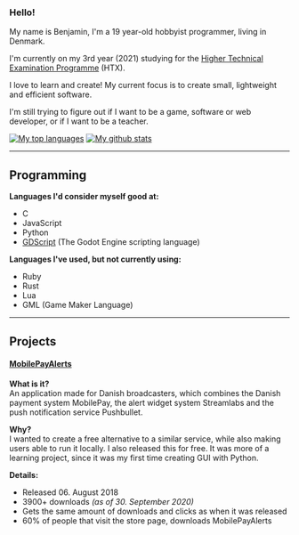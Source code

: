 ### Hello!

My name is Benjamin, I'm a 19 year-old hobbyist programmer, living in Denmark.

I'm currently on my 3rd year (2021) studying for the [Higher Technical Examination Programme](https://en.m.wikipedia.org/wiki/Higher_Technical_Examination_Programme) (HTX).

I love to learn and create! My current focus is to create small, lightweight and efficient software.

I'm still trying to figure out if I want to be a game, software or web developer, or if I want to be a teacher.

[![My top languages](https://github-readme-stats.vercel.app/api/top-langs/?username=benstigsen&layout=compact)](https://github.com/anuraghazra/github-readme-stats)
[![My github stats](https://github-readme-stats.vercel.app/api?username=benstigsen&hide=issues&show_icons=true)](https://github.com/anuraghazra/github-readme-stats)

---

## Programming

**Languages I'd consider myself good at:**
- C
- JavaScript
- Python
- [GDScript](https://docs.godotengine.org/en/stable/getting_started/scripting/gdscript/gdscript_basics.html#introduction) (The Godot Engine scripting language)

**Languages I've used, but not currently using:**
- Ruby
- Rust
- Lua
- GML (Game Maker Language)

---

## Projects

#### [MobilePayAlerts](https://tearzz.itch.io/mobilepayalerts)  

**What is it?**  
An application made for Danish broadcasters, which combines the Danish payment system MobilePay, the alert widget system Streamlabs and the push notification service Pushbullet.

**Why?**  
I wanted to create a free alternative to a similar service, while also making users able to run it locally. I also released this for free. It was more of a learning project, since it was my first time creating GUI with Python.

**Details:**
  - Released 06. August 2018
  - 3900+ downloads _(as of 30. September 2020)_
  - Gets the same amount of downloads and clicks as when it was released
  - 60% of people that visit the store page, downloads MobilePayAlerts
